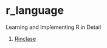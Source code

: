 # r_language
Learning and Implementing R in Detail 
1. [Rinclase](https://github.com/alinemati45/r_language/blob/main/code-in-class.pdf)
